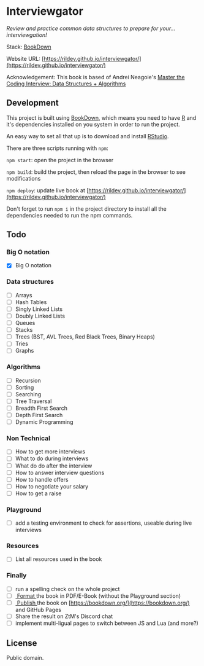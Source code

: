# Interviewgator

_Review and practice common data structures to prepare for your... interviewgation!_

Stack: [ BookDown ](https://bookdown.org/)

Website URL: [https://rildev.github.io/interviewgator/](https://rildev.github.io/interviewgator/)

Acknowledgement: This book is based of Andrei Neagoie's [Master the Coding Interview: Data Structures + Algorithms](https://www.udemy.com/course/master-the-coding-interview-data-structures-algorithms/)

## Development

This project is built using [BookDown](https://bookdown.org/), which means you need to have [R](https://www.r-project.org/) and it's dependencies installed on you system in order to run the project.

An easy way to set all that up is to download and install [RStudio](https://rstudio.com/products/rstudio/download/#download).

There are three scripts running with `npm`:

`npm start`: open the project in the browser

`npm build`: build the project, then reload the page in the browser to see modifications

`npm deploy`: update live book at [https://rildev.github.io/interviewgator/](https://rildev.github.io/interviewgator/)

Don't forget to run `npm i` in the project directory to install all the dependencies needed to run the npm commands.

## Todo

### Big O notation

- [x] Big O notation

### Data structures

- [ ] Arrays
- [ ] Hash Tables
- [ ] Singly Linked Lists
- [ ] Doubly Linked Lists
- [ ] Queues
- [ ] Stacks
- [ ] Trees (BST, AVL Trees, Red Black Trees, Binary Heaps)
- [ ] Tries
- [ ] Graphs

### Algorithms

- [ ] Recursion
- [ ] Sorting
- [ ] Searching
- [ ] Tree Traversal
- [ ] Breadth First Search
- [ ] Depth First Search
- [ ] Dynamic Programming

### Non Technical

- [ ]  How to get more interviews
- [ ]  What to do during interviews
- [ ]  What do do after the interview
- [ ]  How to answer interview questions
- [ ]  How to handle offers
- [ ]  How to negotiate your salary
- [ ]  How to get a raise

### Playground

- [ ] add a testing environment to check for assertions, useable during live interviews

### Resources

- [ ] List all resources used in the book

### Finally

- [ ] run a spelling check on the whole project
- [ ] [ Format ](https://bookdown.org/yihui/bookdown/output-formats.html) the book in PDF/E-Book (without the Playground section)
- [ ] [ Publish ](https://bookdown.org/yihui/bookdown/publishing.html) the book on [https://bookdown.org/](https://bookdown.org/) and GitHub Pages
- [ ] Share the result on ZtM's Discord chat
- [ ] implement multi-ligual pages to switch between JS and Lua (and more?)

## License

Public domain.
